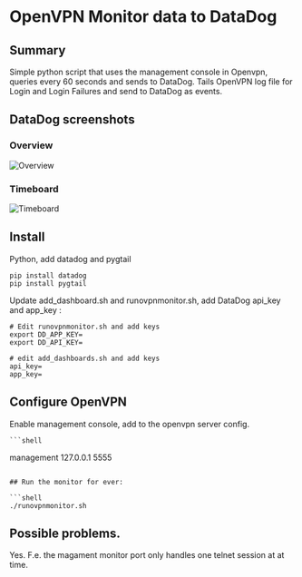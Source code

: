 # OpenVPN Monitor data to DataDog

## Summary
Simple python script that uses the management console in Openvpn, queries 
every 60 seconds and sends to DataDog.  Tails OpenVPN log file for Login
and Login Failures and send to DataDog as events.

## DataDog screenshots
### Overview
![Overview](https://github.com/jakobant/wasy-openvpn/raw/master/datadog/DataDogOpenvpnOverview.png)
### Timeboard
![Timeboard](https://github.com/jakobant/wasy-openvpn/raw/master/datadog/DataDogOpenvpnTimeboard.png)

## Install
Python, add datadog and pygtail

```shell
pip install datadog
pip install pygtail
```

Update add_dashboard.sh and runovpnmonitor.sh, add DataDog api_key and app_key :

```shell
# Edit runovpnmonitor.sh and add keys
export DD_APP_KEY=
export DD_API_KEY=
```

```shell
# edit add_dashboards.sh and add keys
api_key=
app_key=
```

## Configure OpenVPN
Enable management console, add to the openvpn server config.

    ```shell
management 127.0.0.1 5555
```

## Run the monitor for ever:

```shell
./runovpnmonitor.sh

```

## Possible problems.
Yes.
F.e. the magament monitor port only handles one telnet session at at time.
